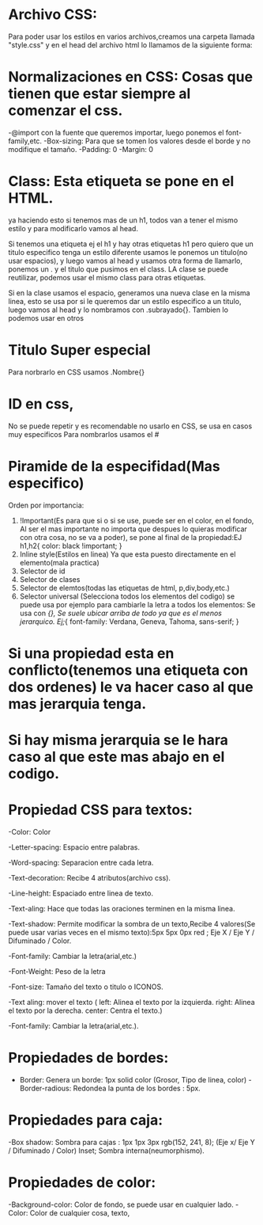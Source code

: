 # Archivo CSS:
Para poder usar los estilos en varios archivos,creamos una carpeta llamada "style.css" y en el head del archivo html lo llamamos de la siguiente forma:
<link rel="stylesheet" href="./style.css">


# Normalizaciones en CSS: Cosas que tienen que estar siempre al comenzar el css.
-@import con la fuente que queremos importar, luego ponemos el font-family,etc. 
-Box-sizing: Para que se tomen los valores desde el borde y no modifique el tamaño.
-Padding: 0
-Margin: 0

# Class: Esta etiqueta se pone en el HTML.
ya haciendo esto si tenemos mas de un h1, todos van a tener el mismo estilo y para modificarlo vamos al head.

Si tenemos una etiqueta ej el h1 y hay otras etiquetas h1 pero quiero que un titulo especifico tenga un estilo diferente usamos <class> le ponemos un titulo(no usar espacios), y luego vamos al head y usamos otra forma de llamarlo, ponemos un . y el titulo que pusimos en el class. LA clase se puede reutilizar, podemos usar el mismo class para otras etiquetas.

Si en la clase usamos el espacio, generamos una nueva clase en la misma linea, esto se usa por si le queremos dar un estilo especifico a un titulo, luego vamos al head y lo nombramos con .subrayado{}. Tambien lo podemos usar en otros
<h1 class="titulo-especial subrayado">Titulo Super especial</h1>

Para norbrarlo en CSS usamos .Nombre{}

# ID en css, 
No se puede repetir y es recomendable no usarlo en CSS, se usa en casos muy especificos
Para nombrarlos usamos el # 


# Piramide de la especifidad(Mas especifico)
Orden por importancia: 
1. !Important(Es para que si o si se use, puede ser en el color, en el fondo, Al ser el mas importante no importa que despues lo quieras modificar con otra cosa, no se va a poder), se pone al final de la propiedad:EJ
h1,h2{
color: black !important; }
2. Inline style(Estilos en linea) Ya que esta puesto directamente en el elemento(mala practica)
3. Selector de id
4. Selector de clases
5. Selector de elemtos(todas las etiquetas de html, p,div,body,etc.)
6. Selector universal (Selecciona todos los elementos del codigo) se puede usa por ejemplo para cambiarle la letra a todos los elementos:
Se usa con *{}, Se suele ubicar arriba de todo ya que es el menos jerarquico.
Ej;*{
            font-family: Verdana, Geneva, Tahoma, sans-serif;
        }

# Si una propiedad esta en conflicto(tenemos una etiqueta con dos ordenes) le va hacer caso al que mas jerarquia tenga. 
# Si hay misma jerarquia se le hara caso al que este mas abajo en el codigo.

# Propiedad CSS para textos:

-Color: Color

-Letter-spacing: Espacio entre palabras.

-Word-spacing: Separacion entre cada letra.

-Text-decoration: Recibe 4 atributos(archivo css).

-Line-height: Espaciado entre linea de texto.

-Text-aling: Hace que todas las oraciones terminen en la misma linea.

-Text-shadow: Permite modificar la sombra de un texto,Recibe 4 valores(Se puede usar varias veces en el mismo texto):5px 5px 0px red ; Eje X / Eje Y / Difuminado / Color.

-Font-family: Cambiar la letra(arial,etc.)

-Font-Weight: Peso de la letra

-Font-size: Tamaño del texto o titulo o ICONOS.

-Text aling: mover el texto ( left: Alinea el texto por la izquierda.
right: Alinea el texto por la derecha.
center: Centra el texto.)

-Font-family: Cambiar la letra(arial,etc.).


# Propiedades de bordes:
- Border: Genera un borde: 1px solid color (Grosor, Tipo de linea, color)
-Border-radious: Redondea la punta de los bordes : 5px.

# Propiedades para caja:

-Box shadow: Sombra para cajas : 1px 1px 3px rgb(152, 241, 8); (Eje x/ Eje Y / Difuminado / Color)
Inset; Sombra interna(neumorphismo).

# Propiedades de color:
-Background-color: Color de fondo, se puede usar en cualquier lado.
-Color: Color de cualquier cosa, texto,



